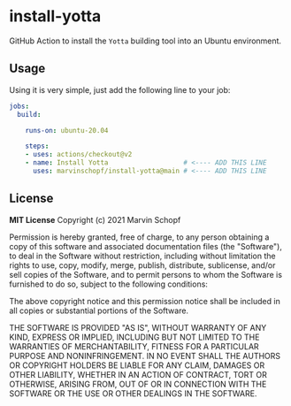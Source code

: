 # install-yotta
GitHub Action to install the `Yotta` building tool into an Ubuntu environment.

## Usage
Using it is very simple, just add the following line to your job:

```yaml
jobs:
  build:

    runs-on: ubuntu-20.04

    steps:
    - uses: actions/checkout@v2
    - name: Install Yotta                   # <---- ADD THIS LINE
      uses: marvinschopf/install-yotta@main # <---- ADD THIS LINE
```

## License
**MIT License**
Copyright (c) 2021 Marvin Schopf  

Permission is hereby granted, free of charge, to any person obtaining a copy of this software and associated documentation files (the "Software"), to deal in the Software without restriction, including without limitation the rights to use, copy, modify, merge, publish, distribute, sublicense, and/or sell copies of the Software, and to permit persons to whom the Software is furnished to do so, subject to the following conditions:  

The above copyright notice and this permission notice shall be included in all copies or substantial portions of the Software.  

THE SOFTWARE IS PROVIDED "AS IS", WITHOUT WARRANTY OF ANY KIND, EXPRESS OR IMPLIED, INCLUDING BUT NOT LIMITED TO THE WARRANTIES OF MERCHANTABILITY, FITNESS FOR A PARTICULAR PURPOSE AND NONINFRINGEMENT. IN NO EVENT SHALL THE AUTHORS OR COPYRIGHT HOLDERS BE LIABLE FOR ANY CLAIM, DAMAGES OR OTHER LIABILITY, WHETHER IN AN ACTION OF CONTRACT, TORT OR OTHERWISE, ARISING FROM, OUT OF OR IN CONNECTION WITH THE SOFTWARE OR THE USE OR OTHER DEALINGS IN THE SOFTWARE.
